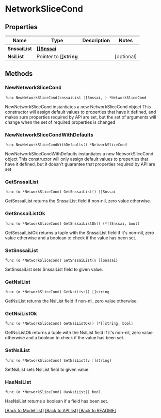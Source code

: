 # NetworkSliceCond

## Properties

Name | Type | Description | Notes
------------ | ------------- | ------------- | -------------
**SnssaiList** | [**[]Snssai**](Snssai.md) |  | 
**NsiList** | Pointer to **[]string** |  | [optional] 

## Methods

### NewNetworkSliceCond

`func NewNetworkSliceCond(snssaiList []Snssai, ) *NetworkSliceCond`

NewNetworkSliceCond instantiates a new NetworkSliceCond object
This constructor will assign default values to properties that have it defined,
and makes sure properties required by API are set, but the set of arguments
will change when the set of required properties is changed

### NewNetworkSliceCondWithDefaults

`func NewNetworkSliceCondWithDefaults() *NetworkSliceCond`

NewNetworkSliceCondWithDefaults instantiates a new NetworkSliceCond object
This constructor will only assign default values to properties that have it defined,
but it doesn't guarantee that properties required by API are set

### GetSnssaiList

`func (o *NetworkSliceCond) GetSnssaiList() []Snssai`

GetSnssaiList returns the SnssaiList field if non-nil, zero value otherwise.

### GetSnssaiListOk

`func (o *NetworkSliceCond) GetSnssaiListOk() (*[]Snssai, bool)`

GetSnssaiListOk returns a tuple with the SnssaiList field if it's non-nil, zero value otherwise
and a boolean to check if the value has been set.

### SetSnssaiList

`func (o *NetworkSliceCond) SetSnssaiList(v []Snssai)`

SetSnssaiList sets SnssaiList field to given value.


### GetNsiList

`func (o *NetworkSliceCond) GetNsiList() []string`

GetNsiList returns the NsiList field if non-nil, zero value otherwise.

### GetNsiListOk

`func (o *NetworkSliceCond) GetNsiListOk() (*[]string, bool)`

GetNsiListOk returns a tuple with the NsiList field if it's non-nil, zero value otherwise
and a boolean to check if the value has been set.

### SetNsiList

`func (o *NetworkSliceCond) SetNsiList(v []string)`

SetNsiList sets NsiList field to given value.

### HasNsiList

`func (o *NetworkSliceCond) HasNsiList() bool`

HasNsiList returns a boolean if a field has been set.


[[Back to Model list]](../README.md#documentation-for-models) [[Back to API list]](../README.md#documentation-for-api-endpoints) [[Back to README]](../README.md)


